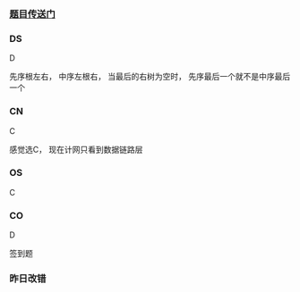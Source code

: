### [题目传送门](https://mp.weixin.qq.com/s/9pvJGOfHCpa3MIW5PEoIjw)

### DS  
D


先序根左右， 中序左根右， 当最后的右树为空时， 先序最后一个就不是中序最后一个
### CN  
C


感觉选C， 现在计网只看到数据链路层
### OS  
C 


### CO  
D  

签到题

### 昨日改错  

